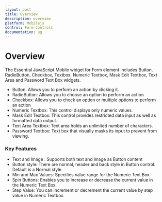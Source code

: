 ```yaml
---
layout: post
title: Overview
description: overview
platform: Mobilejs
control: Form Controls
documentation: ug
---
```


# Overview

The Essential JavaScript Mobile widget for Form element includes Button, RadioButton, Checkbox, Textbox, Numeric Textbox, Mask Edit Textbox, Text Area and Password Text Box widgets.

* Button: Allows you to perform an action by clicking it.
* RadioButton: Allows you to choose an option to perform an action
* Checkbox: Allows you to check an option or multiple options to perform an action
* Numeric Textbox: This control displays only numeric values.
* Mask Edit Textbox: This control provides restricted data input as well as formatted data output.
* Text Area Textbox: Text area holds an unlimited number of characters.
* Password Textbox: Text box that visually masks its input to prevent from viewing.

### Key Features

* Text and Image : Supports both text and image as Button content
* Button style: There are normal, header and back style in Button control. Default is a Normal style.
* Min and Max Values: Specifies value range for the Numeric Text Box.
* Spin Buttons: Enables you to increase or decrease the current value in the Numeric Text Box.
* Step Value: You can increment or decrement the current value by step value in Numeric Textbox.



